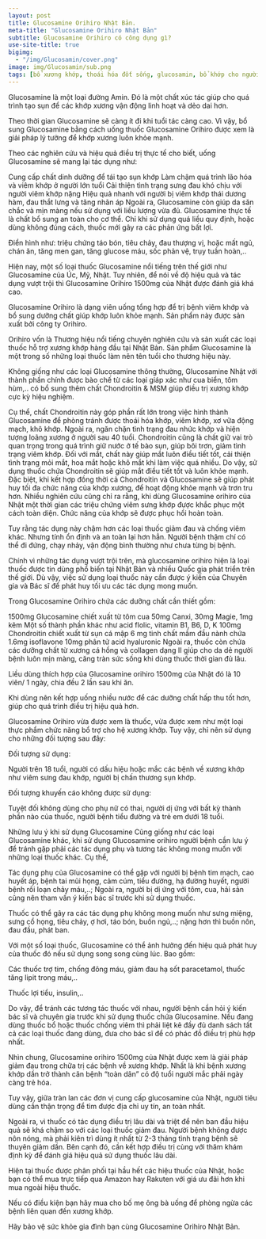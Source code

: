 ```yaml
---
layout: post
title: Glucosamine Orihiro Nhật Bản.
meta-title: "Glucosamine Orihiro Nhật Bản"
subtitle: Glucosamine Orihiro có công dụng gì?
use-site-title: true
bigimg:
  - "/img/Glucosamin/cover.png"
image: img/Glucosamin/sub.png
tags: [bổ xương khớp, thoái hóa đốt sống, glucosamin, bổ khớp cho người già]
---
```

Glucosamine là một loại đường Amin. Đó là một chất xúc tác giúp cho quá trình tạo sụn để các khớp xương vận động linh hoạt và dẻo dai hơn.

Theo thời gian Glucosamine sẽ càng ít đi khi tuổi tác càng cao. Vì vậy, bổ sung Glucosamine bằng cách uống thuốc Glucosamine Orihiro được xem là giải pháp lý tưởng để khớp xương luôn khỏe mạnh.


Theo các nghiên cứu và hiệu quả điều trị thực tế cho biết, uống Glucosamine sẽ mang lại tác dụng như:

Cung cấp chất dinh dưỡng để tái tạo sụn khớp
Làm chậm quá trình lão hóa và viêm khớp ở người lớn tuổi
Cải thiện tình trạng sưng đau khó chịu với người viêm khớp nặng
Hiệu quả nhanh với người bị viêm khớp thái dương hàm, đau thắt lưng và tăng nhãn áp
Ngoài ra, Glucosamine còn giúp da săn chắc và mịn màng nếu sử dụng với liều lượng vừa đủ.
Glucosamine thực tế là chất bổ sung an toàn cho cơ thể. Chỉ khi sử dụng quá liều quy định, hoặc dùng không đúng cách, thuốc mới gây ra các phản ứng bất lợi.

Điển hình như:  triệu chứng táo bón, tiêu chảy, đau thượng vị, hoặc mất  ngủ, chán ăn, tăng men gan, tăng glucose máu, sốc phản vệ, trụy tuần hoàn,..

Hiện nay, một số loại thuốc Glucosamine nổi tiếng trên thế giới như Glucosamine của Úc, Mỹ, Nhật. Tuy nhiên, để nói về độ hiệu quả và tác dụng vượt trội thì Glucosamine Orihiro 1500mg của Nhật được đánh giá  khá cao.

Glucosamine Orihiro là dạng viên uống tổng hợp để trị bệnh viêm khớp và bổ sung dưỡng chất giúp khớp luôn khỏe mạnh. Sản phẩm này được sản xuất bởi công ty Orihiro.

Orihiro  vốn là Thương hiệu nổi tiếng chuyên nghiên cứu và sản xuất các loại thuốc hỗ trợ xương khớp hàng đầu tại Nhật Bản. Sản phẩm Glucosamine là một trong số những loại thuốc làm nên tên tuổi cho thương hiệu này.

Không giống như các loại Glucosamine thông thường, Glucosamine Nhật với thành phần chính được bào chế từ các loại giáp xác như cua biển, tôm hùm,.. có bổ sung thêm chất Chondroitin & MSM giúp điều trị xương khớp cực kỳ hiệu nghiệm.

Cụ thể, chất Chondroitin này góp phần rất lớn trong việc hình thành Glucosamine để phòng tránh được thoái hóa khớp, viêm khớp, xơ vữa động mạch, khô khớp.
Ngoài ra, ngăn chặn tình trạng đau nhức khớp và hiện tượng loãng xương ở người sau 40 tuổi.
Chondroitin cũng là chất giữ vai trò quan trọng trong quá trình giữ nước ở tế bào sụn, giúp bôi trơn, giảm tình trạng viêm khớp.
Đối với mắt, chất này giúp mắt luôn điều tiết tốt, cải thiện tình trạng mỏi mắt, hoa mắt hoặc khô mắt khi làm việc quá nhiều. Do vậy, sử dụng thuốc chứa Chondroitin sẽ giúp mắt điều tiết tốt và luôn khỏe mạnh.
Đặc biệt, khi kết hợp đồng thời cả Chondroitin và Glucosamine sẽ giúp phát huy tối đa chức năng của khớp xương, để hoạt động khỏe mạnh và trơn tru hơn.
Nhiều nghiên cứu cũng chỉ ra rằng, khi dùng Glucosamine orihiro của Nhật một thời gian các triệu chứng viêm sưng khớp được khắc phục một cách toàn diện. Chức năng của khớp sẽ được phục hồi hoàn toàn.


Tuy rằng tác dụng này chậm hơn các loại thuốc giảm đau và chống viêm khác. Nhưng tính ổn định và an toàn lại hơn hẳn. Người bệnh thậm chí có thể đi đứng, chạy nhảy, vận động bình thường như chưa từng bị bệnh.

Chính vì những tác dụng vượt trội trên, mà glucosamine orihiro hiện là loại thuốc được tin dùng phổ biến tại Nhật Bản và nhiều Quốc gia phát triển trên thế giới. Dù vậy, việc sử dụng loại thuốc này cần được ý kiến của Chuyên gia và Bác sĩ để phát huy tối ưu các tác dụng mong muốn.

Trong Glucosamine Orihiro chứa các dưỡng chất cần thiết gồm:

1500mg Glucosamine chiết xuất từ tôm cua
50mg Canxi, 30mg Magie, 1mg kẽm
Một số thành phần khác như acid flolic, vitamin B1, B6, D, K
100mg Chondroitin chiết xuất từ sụn cá mập
6 mg tinh chất mầm đầu nành chứa 1.6mg isoflavone
10mg phân tử acid hyaluronic
Ngoài ra, thuốc còn chứa các dưỡng chất từ xương cá hồng và collagen dạng II giúp cho da dẻ  người bệnh luôn mịn màng, căng tràn sức sống khi dùng thuốc thời gian đủ lâu.

Liều dùng thích hợp của Glucosamine orihiro 1500mg của Nhật đó là 10 viên/ 1 ngày, chia đều 2 lần sau khi ăn.

Khi dùng nên kết hợp uống nhiều nước để các dưỡng chất hấp thu tốt hơn, giúp cho quá trình điều trị hiệu quả hơn.

Glucosamine Orihiro vừa được xem là thuốc, vừa được xem như một loại thực phẩm chức năng bổ trợ cho hệ xương khớp. Tuy vậy, chỉ nên sử dụng cho những đối tượng sau đây:

Đối tượng sử dụng:

Người trên 18 tuổi, người có dấu hiệu hoặc mắc các bệnh về xương khớp như viêm sưng đau khớp, người bị chấn thương sụn khớp.

Đối tượng khuyến cáo không được sử dụng:

Tuyệt đối không dùng cho phụ nữ có thai, người dị ứng với bất kỳ thành phần nào của thuốc, người bệnh tiểu đường và trẻ em dưới 18 tuổi. 

Những lưu ý khi sử dụng Glucosamine
Cũng giống như các loại Glucosamine khác, khi sử dụng Glucosamine orihiro người bệnh cần lưu ý để tránh gặp phải các tác dụng phụ và tương tác không mong muốn với những loại thuốc khác. Cụ thể,

Tác dụng phụ của Glucosamine  có thể gặp với người bị bệnh tim mạch, cao huyết áp, bệnh tai mũi họng, cảm cúm, tiểu đường, hạ đường huyết, người bệnh rối loạn chảy máu,..; Ngoài ra, người bị dị ứng với tôm, cua, hải sản cũng nên tham vấn ý kiến bác sĩ trước khi sử dụng thuốc.

Thuốc có thể gây ra các tác dụng phụ không mong muốn như sưng miệng, sưng cổ họng, tiêu chảy, ợ hơi, táo bón, buồn ngủ,..; nặng hơn thì buồn nôn, đau đầu, phát ban.

Với một số loại thuốc, Glucosamine có thể ảnh hưởng đến hiệu quả phát huy của thuốc đó nếu sử dụng song song cùng lúc. Bao gồm:

Các thuốc trợ tim, chống đông máu, giảm đau hạ sốt paracetamol, thuốc tăng lipit trong máu,..

Thuốc lợi tiểu, insulin,..

Do vậy, để tránh các tương tác thuốc với nhau, người bệnh cần hỏi ý kiến bác sĩ và chuyên gia trước khi sử dụng thuốc chứa Glucosamine. Nếu đang dùng thuốc bổ hoặc thuốc chống viêm thì phải liệt kê đầy đủ danh sách tất cả các loại thuốc đang dùng, đưa cho bác sĩ để có phác đồ điều trị phù hợp nhất.

Nhìn chung, Glucosamine orihiro 1500mg của Nhật được xem là giải pháp giảm đau trong chữa trị các bệnh về xương khớp. Nhất là khi bệnh xương khớp dần trở thành căn bệnh “toàn dân” có độ tuổi người mắc phải ngày càng trẻ hóa.

Tuy vậy, giữa tràn lan các đơn vị cung cấp glucosamine của Nhật, người tiêu dùng cần thận trọng để tìm được địa chỉ uy tín, an toàn nhất.

Ngoài ra, vì thuốc có tác dụng điều trị lâu dài và triệt để nên ban đầu hiệu quả sẽ khá chậm so với các loại thuốc giảm đau. Người bệnh không được nôn nóng, mà phải kiên trì dùng ít nhất từ 2-3 tháng tình trạng bệnh sẽ thuyên giảm dần. Bên cạnh đó, cần kết hợp điều trị cùng với thăm khám định kỳ để đánh giá hiệu quả sử dụng thuốc lâu dài.

Hiện tại thuốc được phân phối tại hầu hết các hiệu thuốc của Nhật, hoặc bạn có thể mua trực tiếp qua Amazon hay Rakuten với giá ưu đãi hơn khi mua ngoài hiệu thuốc.

Nếu có điều kiện bạn hãy mua cho bố mẹ ông bà uống để phòng ngừa các bệnh liên quan đến xương khớp.

Hãy bảo vệ sức khỏe gia đình bạn cùng Glucosamine Orihiro Nhật Bản.